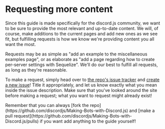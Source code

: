 # Requesting more content

Since this guide is made specifically for the discord.js community, we want to be sure to provide the most relevant and up-to-date content. We will, of course, make additions to the current pages and add new ones as we see fit, but fulfilling requests is how we know we're providing content you all want the most.

Requests may be as simple as "add an example to the miscellaneous examples page", or as elaborate as "add a page regarding how to create per-server settings with Sequelize". We'll do our best to fulfill all requests, as long as they're reasonable.

To make a request, simply head over to [the repo's issue tracker](https://github.com/discordjs/Making-Bots-with-Discord.js/issues) and [create a new issue](https://github.com/discordjs/Making-Bots-with-Discord.js/issues/new)! Title it appropriately, and let us know exactly what you mean inside the issue description. Make sure that you've looked around the site before making a request; what you want to request might already exist!

<p class="tip">Remember that you can always [fork the repo](https://github.com/discordjs/Making-Bots-with-Discord.js) and [make a pull request](https://github.com/discordjs/Making-Bots-with-Discord.js/pulls) if you want add anything to the guide yourself!</p>
